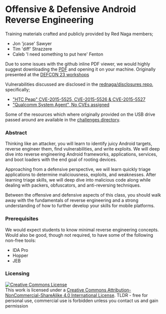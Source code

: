 # Offensive & Defensive Android Reverse Engineering

Training materials crafted and publicly provided by Red Naga members;
 - Jon 'jcase' Sawyer
 - Tim 'diff' Strazzere
 - Caleb 'I need something to put here' Fenton

Due to some issues with the github inline PDF viewer, we would highly suggest downloading the [PDF](https://github.com/rednaga/training/blob/master/DEFCON23/O%26D%20-%20Android%20Reverse%20Engineering.pdf) and opening it on your machine. Originally presented at the [DEFCON 23 workshops](https://www.defcon.org/html/defcon-23/dc-23-workshops-schedule.html#Strazzere)

Vulnerabilities discussed are disclosed in the [rednaga/disclosures repo](https://github.com/rednaga/disclosures), specifically;
 - ["HTC Peap" CVE-2015-5525, CVE-2015-5526 & CVE-2015-5527](https://github.com/rednaga/disclosures/blob/master/HTCPeap.md)
 - ["Qualcomm System Agent", No CVEs assigned](https://github.com/rednaga/disclosures/blob/master/QCOMSysAgent.md)

Some of the resources which where originally provided on the USB drive passed around are available in the [challenges directory](https://github.com/rednaga/training/blob/master/DEFCON23/challenges/).

### Abstract

Thinking like an attacker, you will learn to identify juicy Android targets, reverse engineer them, find vulnerabilities, and write exploits. We will deep dive into reverse engineering Android frameworks, applications, services, and boot loaders with the end goal of rooting devices.

Approaching from a defensive perspective, we will learn quickly triage applications to determine maliciousness, exploits, and weaknesses. After learning triage skills, we will deep dive into malicious code along while dealing with packers, obfuscators, and anti-reversing techniques.

Between the offensive and defensive aspects of this class, you should walk away with the fundamentals of reverse engineering and a strong understanding of how to further develop your skills for mobile platforms.

### Prerequisites
We would expect students to know minimal reverse engineering concepts. Would also be good, though not required, to have some of the following non-free tools:

 - IDA Pro
 - Hopper
 - JEB

### Licensing

<a rel="license" href="http://creativecommons.org/licenses/by-nc-sa/4.0/"><img alt="Creative Commons License" style="border-width:0" src="https://i.creativecommons.org/l/by-nc-sa/4.0/88x31.png" /></a><br />This work is licensed under a <a rel="license" href="http://creativecommons.org/licenses/by-nc-sa/4.0/">Creative Commons Attribution-NonCommercial-ShareAlike 4.0 International License</a>.
TLDR - free for personal use, commercial use is forbidden unless you contact us and gain permission
